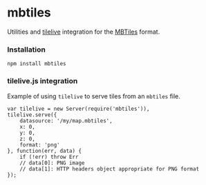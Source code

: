 # mbtiles

Utilities and [tilelive][1] integration for the [MBTiles][2] format.


### Installation

    npm install mbtiles


### tilelive.js integration

Example of using `tilelive` to serve tiles from an `mbtiles` file.

    var tilelive = new Server(require('mbtiles')),
    tilelive.serve({
        datasource: '/my/map.mbtiles',
        x: 0,
        y: 0,
        z: 0,
        format: 'png'
    }, function(err, data) {
        if (!err) throw Err
        // data[0]: PNG image
        // data[1]: HTTP headers object appropriate for PNG format
    });


[1]: https://github.com/mapbox/tilelive.js
[2]: http://mbtiles.org
